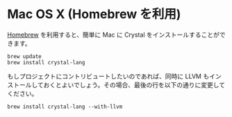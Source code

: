 # Mac OS X (Homebrew を利用)

[Homebrew](http://brew.sh/) を利用すると、簡単に Mac に Crystal をインストールすることができます。

```
brew update
brew install crystal-lang
```

もしプロジェクトにコントリビュートしたいのであれば、同時に LLVM もインストールしておくとよいでしょう。その場合、最後の行を以下の通りに変更してください。

```
brew install crystal-lang --with-llvm
```
